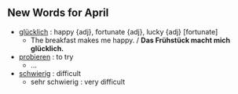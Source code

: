 ## New Words for April

- [glücklich](http://www.dict.cc/?s=gl%C3%BCcklich) : happy {adj}, fortunate {adj}, lucky {adj} [fortunate]
  - The breakfast makes me happy. / **Das Frühstück macht mich glücklich.**
- [probieren](http://www.dict.cc/?s=probieren) : to try
  - ...
- [schwierig](http://www.dict.cc/?s=schwierig) : difficult
  - sehr schwierig : very difficult
